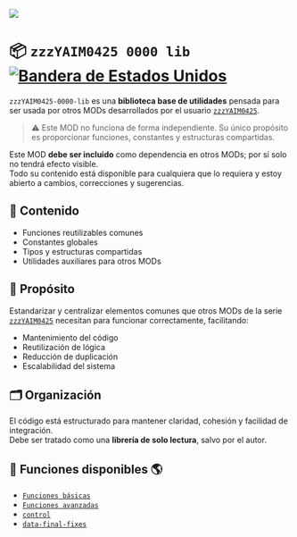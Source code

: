 ![](https://github.com/yaim0425/zzzYAIM0425-0000-lib/raw/main/thumbnail.png)

# 📦 `zzzYAIM0425 0000 lib` [![Bandera de Estados Unidos](https://flagcdn.com/20x15/us.png)](https://github.com/yaim0425/zzzYAIM0425-0000-lib/blob/main/README.md)

`zzzYAIM0425-0000-lib` es una **biblioteca base de utilidades** pensada para ser usada por otros MODs desarrollados por el usuario [`zzzYAIM0425`](https://github.com/yaim0425).

> ⚠️ Este MOD no funciona de forma independiente. Su único propósito es proporcionar funciones, constantes y estructuras compartidas.

Este MOD **debe ser incluido** como dependencia en otros MODs; por sí solo no tendrá efecto visible.  
Todo su contenido está disponible para cualquiera que lo requiera y estoy abierto a cambios, correcciones y sugerencias.

## 🧩 Contenido

- Funciones reutilizables comunes  
- Constantes globales  
- Tipos y estructuras compartidas  
- Utilidades auxiliares para otros MODs  

## 🧭 Propósito

Estandarizar y centralizar elementos comunes que otros MODs de la serie [`zzzYAIM0425`](https://github.com/yaim0425) necesitan para funcionar correctamente, facilitando:

- Mantenimiento del código  
- Reutilización de lógica  
- Reducción de duplicación  
- Escalabilidad del sistema  

## 🗂️ Organización

El código está estructurado para mantener claridad, cohesión y facilidad de integración.  
Debe ser tratado como una **librería de solo lectura**, salvo por el autor.

## 📘 Funciones disponibles 🌎

- [`Funciones básicas`](https://github.com/yaim0425/zzzYAIM0425-0000-lib/blob/main/Doc/Es/Basic%20functions.md)  
- [`Funciones avanzadas`](https://github.com/yaim0425/zzzYAIM0425-0000-lib/blob/main/Doc/Es/Advanced%20functions.md)  
- [`control`](https://github.com/yaim0425/zzzYAIM0425-0000-lib/blob/main/Doc/Es/control.md)  
- [`data-final-fixes`](https://github.com/yaim0425/zzzYAIM0425-0000-lib/blob/main/Doc/Es/data-final-fixes.md)
